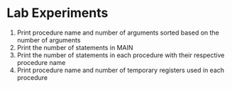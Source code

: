 # Lab Experiments
1) Print procedure name and number of arguments sorted based on the number of arguments
2) Print the number of statements in MAIN
3) Print the number of statements in each procedure with their respective procedure name
4) Print procedure name and number of temporary registers used in each procedure


